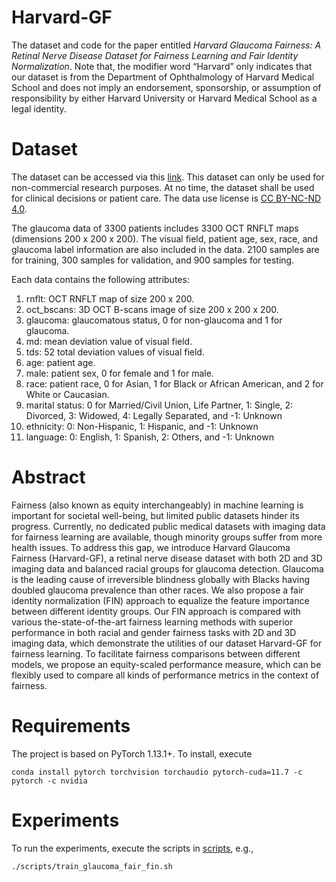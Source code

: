 # Harvard-GF

The dataset and code for the paper entitled *Harvard Glaucoma Fairness: A Retinal Nerve Disease Dataset for Fairness Learning and Fair Identity Normalization*. Note that, the modifier word “Harvard” only indicates that our dataset is from the Department of Ophthalmology of Harvard Medical School and does not imply an endorsement, sponsorship, or assumption of responsibility by either Harvard University or Harvard Medical School as a legal identity.

# Dataset

The dataset can be accessed via this [link](https://ophai.hms.harvard.edu/datasets/harvard-glaucoma-fairness-3300-samples/). This dataset can only be used for non-commercial research purposes. At no time, the dataset shall be used for clinical decisions or patient care. The data use license is [CC BY-NC-ND 4.0](https://creativecommons.org/licenses/by-nc-nd/4.0/).

The glaucoma data of 3300 patients includes 3300 OCT RNFLT maps (dimensions 200 x 200 x 200). The visual field, patient age, sex, race, and glaucoma label information are also included in the data. 2100 samples are for training, 300 samples for validation, and 900 samples for testing.

Each data contains the following attributes:
1) rnflt: OCT RNFLT map of size 200 x 200.
2) oct_bscans: 3D OCT B-scans image of size 200 x 200 x 200.
3) glaucoma: glaucomatous status, 0 for non-glaucoma and 1 for glaucoma.
4) md: mean deviation value of visual field.
5) tds: 52 total deviation values of visual field.
6) age: patient age.
7) male: patient sex, 0 for female and 1 for male.
8) race: patient race, 0 for Asian, 1 for Black or African American, and 2 for White or Caucasian.
9) marital status: 0 for Married/Civil Union, Life Partner, 1: Single, 2: Divorced, 3: Widowed, 4: Legally Separated, and -1: Unknown
10) ethnicity: 0: Non-Hispanic, 1: Hispanic, and -1: Unknown
11) language: 0: English, 1: Spanish, 2: Others, and -1: Unknown


# Abstract

Fairness (also known as equity interchangeably) in machine learning is important for societal well-being, but limited public datasets hinder its progress. Currently, no dedicated public medical datasets with imaging data for fairness learning are available, though minority groups suffer from more health issues. To address this gap, we introduce Harvard Glaucoma Fairness (Harvard-GF), a retinal nerve disease dataset with both 2D and 3D imaging data and balanced racial groups for glaucoma detection. Glaucoma is the leading cause of irreversible blindness globally with Blacks having doubled glaucoma prevalence than other races. We also propose a fair identity normalization (FIN) approach to equalize the feature importance between different identity groups. Our FIN approach is compared with various the-state-of-the-art fairness learning methods with superior performance in both racial and gender fairness tasks with 2D and 3D imaging data, which demonstrate the utilities of our dataset Harvard-GF for fairness learning. To facilitate fairness comparisons between different models, we propose an equity-scaled performance measure, which can be flexibly used to compare all kinds of performance metrics in the context of fairness.

# Requirements

The project is based on PyTorch 1.13.1+. To install, execute

```
conda install pytorch torchvision torchaudio pytorch-cuda=11.7 -c pytorch -c nvidia
```

# Experiments

To run the experiments, execute the scripts in [scripts](./scripts), e.g.,

```
./scripts/train_glaucoma_fair_fin.sh
```
